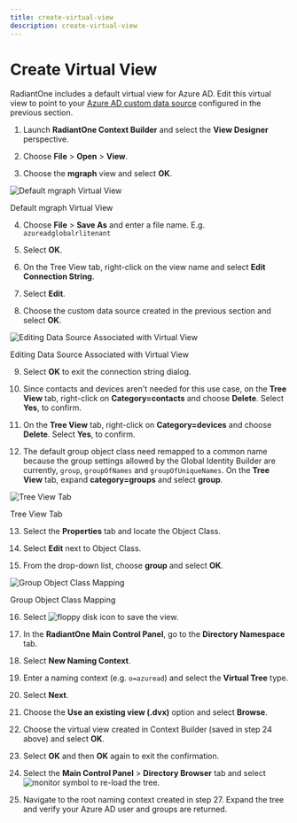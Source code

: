 ```yaml
---
title: create-virtual-view
description: create-virtual-view
---
```

         
# Create Virtual View

RadiantOne includes a default virtual view for Azure AD. Edit this virtual view to point to your [Azure AD custom data source](#customize-data-source) configured in the previous section.

1. Launch **RadiantOne Context Builder** and select the **View Designer** perspective.

2. Choose **File** > **Open** > **View**.

3. Choose the **mgraph** view and select **OK**.

![Default mgraph Virtual View](./media/image106.png)

Default mgraph Virtual View

4. Choose **File** > **Save As** and enter a file name. E.g. `azureadglobalrlitenant`

5. Select **OK**.

6. On the Tree View tab, right-click on the view name and select **Edit Connection String**.

7. Select **Edit**.

8. Choose the custom data source created in the previous section and select **OK**.

![Editing Data Source Associated with Virtual View](./media/image108.png)

Editing Data Source Associated with Virtual View

9. Select **OK** to exit the connection string dialog.

10. Since contacts and devices aren't needed for this use case, on the **Tree View** tab, right-click on **Category=contacts** and choose **Delete**. Select **Yes**, to confirm.

11. On the **Tree View** tab, right-click on **Category=devices** and choose **Delete**. Select **Yes**, to confirm.

12. The default group object class need remapped to a common name because the group settings allowed by the Global Identity Builder are currently, `group`, `groupOfNames` and `groupOfUniqueNames`. On the **Tree View** tab, expand **category=groups** and select **group**.

![Tree View Tab](./media/image111.png)

Tree View Tab

13. Select the **Properties** tab and locate the Object Class.

14. Select **Edit** next to Object Class.

15. From the drop-down list, choose **group** and select **OK**.

![Group Object Class Mapping](./media/image113.png)

Group Object Class Mapping

16. Select ![floppy disk icon](./media/image114.png) to save the view.

17. In the **RadiantOne Main Control Panel**, go to the **Directory Namespace** tab.

18. Select **New Naming Context**.

19. Enter a naming context (e.g. `o=azuread`) and select the **Virtual Tree** type.

20. Select **Next**.

21. Choose the **Use an existing view (.dvx)** option and select **Browse**.

22. Choose the virtual view created in Context Builder (saved in step 24 above) and select **OK**.

23. Select **OK** and then **OK** again to exit the confirmation.

24. Select the **Main Control Panel** > **Directory Browser** tab and select ![monitor symbol](./media/image118.png) to re-load the tree.

25. Navigate to the root naming context created in step 27. Expand the tree and verify your Azure AD user and groups are returned.

